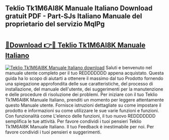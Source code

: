 ## Teklio Tk1M6Al8K Manuale Italiano Download gratuit PDF - Part-SJs Italiano Manuale del proprietario del servizio MqlPg

# <h2><a href="http://dfewcp.blite.top/?on=Teklio+Tk1M6Al8K+Manuale+Italiano">🔗Download 👉🔴 Teklio Tk1M6Al8K Manuale Italiano</a></h2>

[![Teklio Tk1M6Al8K Manuale Italiano download](https://i.imgur.com/lujVjoI.png)](http://dfewcp.blite.top/?on=Teklio+Tk1M6Al8K+Manuale+Italiano)
Saluti e benvenuto nel manuale utente completo per il tuo REDDDDDDD appena acquistato. Questa guida ha lo scopo di aiutarti a ottenere il massimo dal tuo Prodotto fornendo una spiegazione approfondita delle sue caratteristiche, del processo di installazione, del manuale dell'utente, dei suggerimenti per la manutenzione e delle procedure di risoluzione dei problemi. Per iniziare con il tuo Teklio Tk1M6Al8K Manuale Italiano, prenditi un momento per leggere attentamente questo Manuale utente. Fornisce istruzioni dettagliate su come impostare il prodotto e informazioni su come utilizzare le sue varie funzioni e funzioni. Con funzionalità come L'elenco delle funzioni, il tuo nuovo REDDDDDDD semplifica le tue attività. Per favore condividi i tuoi pensieri Teklio Tk1M6Al8K Manuale Italiano. Il tuo Feedback è inestimabile per noi. Per favore condividi i tuoi pensieri e suggerimenti.

